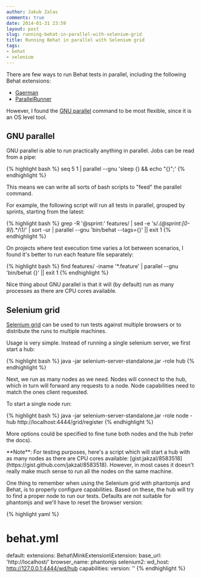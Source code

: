 ```yaml
---
author: Jakub Zalas
comments: true
date: 2014-01-31 23:59
layout: post
slug: running-behat-in-parallel-with-selenium-grid
title: Running Behat in parallel with Selenium grid
tags:
- behat
- selenium
---
```


There are few ways to run Behat tests in parallel, including the following Behat extensions:

* [Gaerman](http://extensions.behat.org/gearman/)
* [ParallelRunner](https://github.com/shvetsgroup/ParallelRunner)

However, I found the [GNU parallel](http://www.gnu.org/software/parallel/) command to be most flexible,
since it is an OS level tool.

GNU parallel
------------

GNU parallel is able to run practically anything in parallel. Jobs can be read from a pipe:

{% highlight bash %}
seq 5 1 | parallel --gnu 'sleep {} && echo "{}";'
{% endhighlight %}

This means we can write all sorts of bash scripts to "feed" the parallel command.

For example, the following script will run all tests in parallel, grouped by sprints, starting from the latest:

{% highlight bash %}
grep -R '@sprint:' features/ |
 sed -e 's/.*\(@sprint:[0-9]*\).*/\1/' |
 sort -ur |
 parallel --gnu 'bin/behat --tags={}' || exit 1
{% endhighlight %}

On projects where test execution time varies a lot between scenarios,
I found it's better to run each feature file separately:

{% highlight bash %}
find features/ -iname '*.feature' | parallel --gnu 'bin/behat {}' || exit 1
{% endhighlight %}

Nice thing about GNU parallel is that it will (by default) run as many processes as there are CPU cores available.

Selenium grid
-------------

[Selenium grid](http://docs.seleniumhq.org/docs/07_selenium_grid.jsp) can be used to run tests against multiple
browsers or to distribute the runs to multiple machines.

Usage is very simple. Instead of running a single selenium server, we first start a hub:

{% highlight bash %}
java -jar selenium-server-standalone.jar -role hub
{% endhighlight %}

Next, we run as many nodes as we need. Nodes will connect to the hub, which in turn will forward any requests to
a node. Node capabilities need to match the ones client requested.

To start a single node run:

{% highlight bash %}
java -jar selenium-server-standalone.jar -role node -hub http://localhost:4444/grid/register
{% endhighlight %}

More options could be specified to fine tune both nodes and the hub (refer the docs).


<div class="alert alert-warning" markdown="1">
**Note**: For testing purposes, here's a script which will start a hub with as
many nodes as there are CPU cores available: [gist:jakzal/8583518](https://gist.github.com/jakzal/8583518).
However, in most cases it doesn't really make much sense to run all the nodes on the same machine.
</div>

One thing to remember when using the Selenium grid with phantomjs and Behat, is to properly configure
capabilities. Based on these, the hub will try to find a proper node to run our tests.
Defaults are not suitable for phantomjs and we'll have to reset the browser version:

{% highlight yaml %}
# behat.yml
default:
  extensions:
    Behat\MinkExtension\Extension:
      base_url: 'http://localhost/'
      browser_name: phantomjs
      selenium2:
        wd_host: http://127.0.0.1:4444/wd/hub
        capabilities:
          version: ''
{% endhighlight %}

